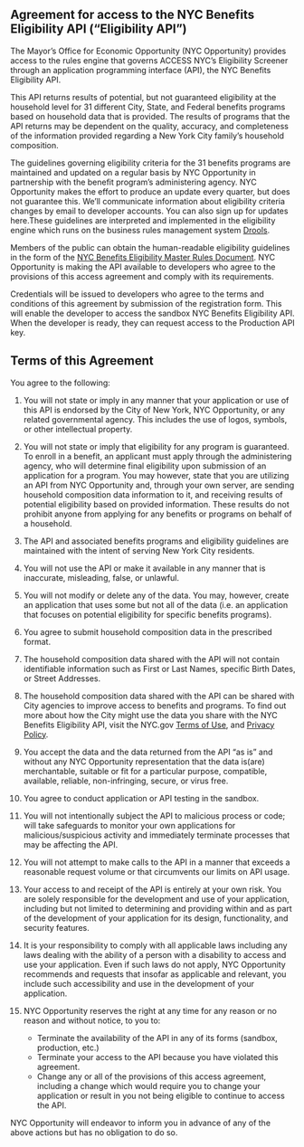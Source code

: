 ## Agreement for access to the NYC Benefits Eligibility API (“Eligibility API”)

The Mayor’s Office for Economic Opportunity (NYC Opportunity) provides access to the rules engine that governs ACCESS NYC’s Eligibility Screener through an application programming interface (API), the NYC Benefits Eligibility API.

This API returns results of potential, but not guaranteed eligibility at the household level for 31 different City, State, and Federal benefits programs based on household data that is provided. The results of programs that the API returns may be dependent on the quality, accuracy, and completeness of the information provided regarding a New York City family’s household composition.

The guidelines governing eligibility criteria for the 31 benefits programs are maintained and updated on a regular basis by NYC Opportunity in partnership with the benefit program’s administering agency. NYC Opportunity makes the effort to produce an update every quarter, but does not guarantee this. We’ll communicate information about eligibility criteria changes by email to developer accounts. You can also sign up for updates here.These guidelines are interpreted and implemented in the eligibility engine which runs on the business rules management system [Drools](http://drools.org/).

Members of the public can obtain the human-readable eligibility guidelines in the form of the [NYC Benefits Eligibility Master Rules Document](eligibility-guidelines). NYC Opportunity is making the API available to developers who agree to the provisions of this access agreement and comply with its requirements.

Credentials will be issued to developers who agree to the terms and conditions of this agreement by submission of the registration form.  This will enable the developer to access the sandbox NYC Benefits Eligibility API. When the developer is ready, they can request access to the Production API key.

## Terms of this Agreement

You agree to the following:

1. You will not state or imply in any manner that your application or use of this API is endorsed by the City of New York, NYC Opportunity, or any related governmental agency. This includes the use of logos, symbols, or other intellectual property.

2. You will not state or imply that eligibility for any program is guaranteed. To enroll in a benefit, an applicant must apply through the administering agency, who will determine final eligibility upon submission of an application for a program. You may however, state that you are utilizing an API from NYC Opportunity and, through your own server, are sending household composition data information to it, and receiving results of potential eligibility based on provided information. These results do not prohibit anyone from applying for any benefits or programs on behalf of a household.
3. The API and associated benefits programs and  eligibility guidelines are maintained with the intent of serving New York City residents.
4. You will not use the API or make it available in any manner that is inaccurate, misleading, false, or unlawful.
5. You will not modify or delete any of the data. You may, however, create an application that uses some but not all of the data (i.e. an application that focuses on potential eligibility for specific benefits programs).
6. You agree to submit household composition data in the prescribed format.
7. The household composition data shared with the API will not contain identifiable information such as First or Last Names, specific Birth Dates, or Street Addresses.
8. The household composition data shared with the API can be shared with City agencies to improve access to benefits and programs. To find out more about how the City might use the data you share with the NYC Benefits Eligibility API, visit the NYC.gov [Terms of Use](https://www1.nyc.gov/home/terms-of-use.page), and [Privacy Policy](https://www1.nyc.gov/home/privacy-policy.page).
9. You accept the data and the data returned from the API “as is” and without any NYC Opportunity representation that the data is(are) merchantable, suitable or fit for a particular purpose, compatible, available, reliable, non-infringing, secure, or virus free.
10. You agree to conduct application or API testing in the sandbox.
11. You will not intentionally subject the API to malicious process or code; will take safeguards to monitor your own applications for malicious/suspicious activity and immediately terminate processes that may be affecting the API.
12. You will not attempt to make calls to the API in a manner that exceeds a reasonable request volume or that circumvents our limits on API usage.
13. Your access to and receipt of the API is entirely at your own risk. You are solely responsible for the development and use of your application, including but not limited to determining and providing within and as part of the development of your application for its design, functionality, and security features.
14. It is your responsibility to comply with all applicable laws including any laws dealing with the ability of a person with a disability to access and use your application. Even if such laws do not apply, NYC Opportunity recommends and requests that insofar as applicable and relevant, you include such accessibility and use in the development of your application.
15. NYC Opportunity reserves the right at any time for any reason or no reason and without notice, to you to:
	* Terminate the availability of the API in any of its forms (sandbox, production, etc.)
	* Terminate your access to the API because you have violated this agreement.
	* Change any or all of the provisions of this access agreement, including a change which would require you to change your application or result in you not being eligible to continue to access the API.

NYC Opportunity will endeavor to inform you in advance of any of the above actions but has no obligation to do so.
